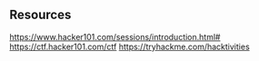 ## Resources

https://www.hacker101.com/sessions/introduction.html#
https://ctf.hacker101.com/ctf
https://tryhackme.com/hacktivities
